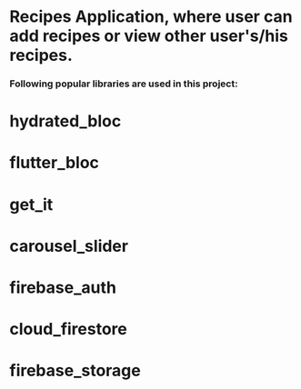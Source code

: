 # Recipes Application, where user can add recipes or view other user's/his recipes.

### Following popular libraries are used in this project:

# hydrated_bloc
# flutter_bloc
# get_it
# carousel_slider
# firebase_auth
# cloud_firestore
# firebase_storage
